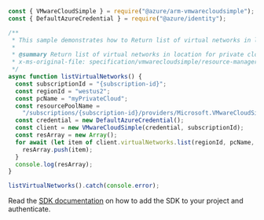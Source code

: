 ```javascript
const { VMwareCloudSimple } = require("@azure/arm-vmwarecloudsimple");
const { DefaultAzureCredential } = require("@azure/identity");

/**
 * This sample demonstrates how to Return list of virtual networks in location for private cloud
 *
 * @summary Return list of virtual networks in location for private cloud
 * x-ms-original-file: specification/vmwarecloudsimple/resource-manager/Microsoft.VMwareCloudSimple/stable/2019-04-01/examples/ListVirtualNetworks.json
 */
async function listVirtualNetworks() {
  const subscriptionId = "{subscription-id}";
  const regionId = "westus2";
  const pcName = "myPrivateCloud";
  const resourcePoolName =
    "/subscriptions/{subscription-id}/providers/Microsoft.VMwareCloudSimple/locations/westus2/privateClouds/myPrivateCloud/resourcePools/resgroup-26";
  const credential = new DefaultAzureCredential();
  const client = new VMwareCloudSimple(credential, subscriptionId);
  const resArray = new Array();
  for await (let item of client.virtualNetworks.list(regionId, pcName, resourcePoolName)) {
    resArray.push(item);
  }
  console.log(resArray);
}

listVirtualNetworks().catch(console.error);
```

Read the [SDK documentation](https://github.com/Azure/azure-sdk-for-js/blob/%40azure%2Farm-vmwarecloudsimple_3.0.0/sdk/vmwarecloudsimple/arm-vmwarecloudsimple/README.md) on how to add the SDK to your project and authenticate.
